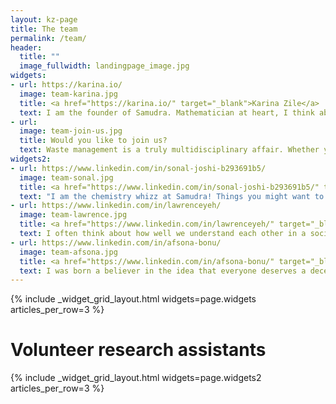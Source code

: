 ```yaml
---
layout: kz-page
title: The team
permalink: /team/
header:
  title: ""
  image_fullwidth: landingpage_image.jpg
widgets:
- url: https://karina.io/
  image: team-karina.jpg
  title: <a href="https://karina.io/" target="_blank">Karina Zile</a>
  text: I am the founder of Samudra. Mathematician at heart, I think about any situation as a system of equations. I am happiest when outdoors. After finishing my PhD in Feb 2020, I decided to dedicate my life to tackling global challenges that don't have a profitable solution.
- url:
  image: team-join-us.jpg
  title: Would you like to join us?
  text: Waste management is a truly multidisciplinary affair. Whether you are a waste management professional, an engineer, a chemist, an expert in finance, or simply an awesome individual, we can achieve more together. If you share my passion for making the world a better place, please do <a href="mailto:karina@samudra.world" target="_blank">get in touch</a>!
widgets2:
- url: https://www.linkedin.com/in/sonal-joshi-b293691b5/
  image: team-sonal.jpg
  title: <a href="https://www.linkedin.com/in/sonal-joshi-b293691b5/" target="_blank">Sonal Joshi</a>
  text: "I am the chemistry whizz at Samudra! Things you might want to know about me: <ul> <li>I love making lists. (Clearly.)</li> <li>I love the feeling of puzzle pieces falling into place - which is why I can't imagine doing anything else but research.</li> <li>I love square donuts. They are arguably easier to eat. They never smear chocolate on your face!</li> </ul>"
- url: https://www.linkedin.com/in/lawrenceyeh/
  image: team-lawrence.jpg
  title: <a href="https://www.linkedin.com/in/lawrenceyeh/" target="_blank">Lawrence Yeh</a>
  text: I often think about how well we understand each other in a society, and how we may improve our lives if we were better at communicating. Sometimes I get a little overwhelmed when trying to convey an idea, especially given my instincts to optimize everything. One remedy I have relied on is to retreat to nature and delve into the marvellous wonders of the world.
- url: https://www.linkedin.com/in/afsona-bonu/
  image: team-afsona.jpg
  title: <a href="https://www.linkedin.com/in/afsona-bonu/" target="_blank">Afsona-Bonu Mansurova</a>
  text: I was born a believer in the idea that everyone deserves a decent livelihood and that we ourselves can be the magic wand to make a change. The more I travelled around the world, the more I studied and volunteered, I realised that I want to do more to join the common efforts in making this world a better place for all.
---
```


{% include _widget_grid_layout.html widgets=page.widgets articles_per_row=3 %}

# Volunteer research assistants

{% include _widget_grid_layout.html widgets=page.widgets2 articles_per_row=3 %}

